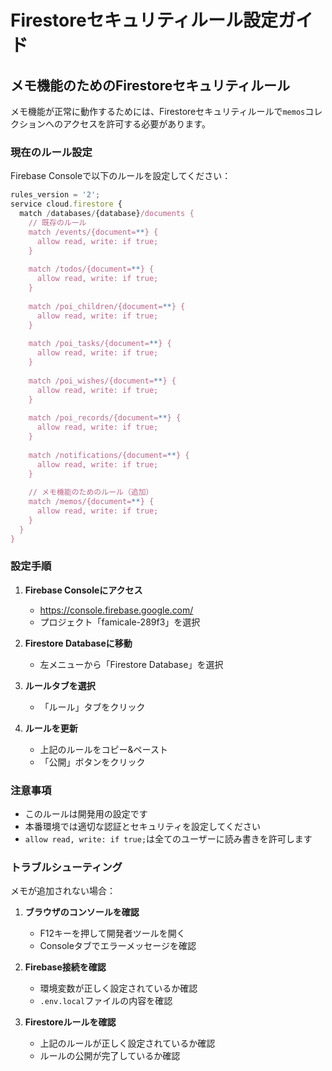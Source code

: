# Firestoreセキュリティルール設定ガイド

## メモ機能のためのFirestoreセキュリティルール

メモ機能が正常に動作するためには、Firestoreセキュリティルールで`memos`コレクションへのアクセスを許可する必要があります。

### 現在のルール設定

Firebase Consoleで以下のルールを設定してください：

```javascript
rules_version = '2';
service cloud.firestore {
  match /databases/{database}/documents {
    // 既存のルール
    match /events/{document=**} {
      allow read, write: if true;
    }
    
    match /todos/{document=**} {
      allow read, write: if true;
    }
    
    match /poi_children/{document=**} {
      allow read, write: if true;
    }
    
    match /poi_tasks/{document=**} {
      allow read, write: if true;
    }
    
    match /poi_wishes/{document=**} {
      allow read, write: if true;
    }
    
    match /poi_records/{document=**} {
      allow read, write: if true;
    }
    
    match /notifications/{document=**} {
      allow read, write: if true;
    }
    
    // メモ機能のためのルール（追加）
    match /memos/{document=**} {
      allow read, write: if true;
    }
  }
}
```

### 設定手順

1. **Firebase Consoleにアクセス**
   - https://console.firebase.google.com/
   - プロジェクト「famicale-289f3」を選択

2. **Firestore Databaseに移動**
   - 左メニューから「Firestore Database」を選択

3. **ルールタブを選択**
   - 「ルール」タブをクリック

4. **ルールを更新**
   - 上記のルールをコピー&ペースト
   - 「公開」ボタンをクリック

### 注意事項

- このルールは開発用の設定です
- 本番環境では適切な認証とセキュリティを設定してください
- `allow read, write: if true;`は全てのユーザーに読み書きを許可します

### トラブルシューティング

メモが追加されない場合：

1. **ブラウザのコンソールを確認**
   - F12キーを押して開発者ツールを開く
   - Consoleタブでエラーメッセージを確認

2. **Firebase接続を確認**
   - 環境変数が正しく設定されているか確認
   - `.env.local`ファイルの内容を確認

3. **Firestoreルールを確認**
   - 上記のルールが正しく設定されているか確認
   - ルールの公開が完了しているか確認
